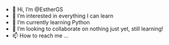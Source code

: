 - 👋 Hi, I’m @EstherGS
- 👀 I’m interested in everything I can learn
- 🌱 I’m currently learning Python
- 💞️ I’m looking to collaborate on nothing just yet, still learning!
- 📫 How to reach me ...

<!---
EstherGS/EstherGS is a ✨ special ✨ repository because its `README.md` (this file) appears on your GitHub profile.
You can click the Preview link to take a look at your changes.
--->
